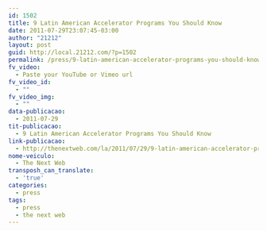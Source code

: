 ```yaml
---
id: 1502
title: 9 Latin American Accelerator Programs You Should Know
date: 2011-07-29T23:07:45-03:00
author: "21212"
layout: post
guid: http://local.21212.com/?p=1502
permalink: /press/9-latin-american-accelerator-programs-you-should-know/
fv_video:
  - Paste your YouTube or Vimeo url
fv_video_id:
  - ""
fv_video_img:
  - ""
data-publicacao:
  - 2011-07-29
tit-publicacao:
  - 9 Latin American Accelerator Programs You Should Know
link-publicacao:
  - http://thenextweb.com/la/2011/07/29/9-latin-american-accelerator-programs-you-should-know/
nome-veiculo:
  - The Next Web
transposh_can_translate:
  - 'true'
categories:
  - press
tags:
  - press
  - the next web
---
```


